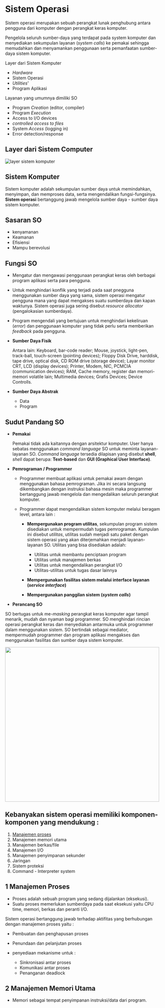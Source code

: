 # Sistem Operasi

Sistem operasi merupakan sebuah perangkat lunak penghubung antara pengguna dari komputer dengan perangkat keras komputer.

Pengelola seluruh sumber-daya yang terdapat pada system komputer dan menyediakan sekumpulan layanan (*system calls*) ke pemakai sehingga memudahkan dan menyamankan penggunaan serta pemanfaatan sumber-daya sistem komputer.

Layer dari Sistem Komputer
+ *Hardware*
+ Sistem Operasi
+ *Utilities*'
+ Program Aplikasi

Layanan yang umumnya dimiliki SO
+ Program *Creation* (editor, compiler)
+ Program *Execution*
+ Access to I/O devices
+ *controlled access to files*
+ System _Access_ (logging in)
+ Error detection/response

## Layer dari Sistem Computer

![layer sistem komputer](https://encrypted-tbn0.gstatic.com/images?q=tbn:ANd9GcShpfo6Xh6phCOyFRuB2qEK5SF3j8reddOPTZP36MEtf3S7WBGlYWR-qb15xh-kVm_zMjA&usqp=CAU)

## Sistem Komputer 

Sistem komputer adalah sekumpulan sumber daya untuk memindahkan, menyimpan, dan memproses data, serta mengendalikan fungsi-fungsinya. **Sistem operasi** bertanggung jawab mengelola sumber daya - sumber daya sistem komputer.

## Sasaran SO

+ kenyamanan
+ Keamanan
+ Efisiensi
+ Mampu berevolusi

## Fungsi SO
+ Mengatur dan mengawasi penggunaan perangkat keras oleh berbagai program aplikasi serta para pengguna.
+ Untuk menghindari konflik yang terjadi pada saat pnegguna menggunakan sumber daya yang sama, sistem operasi mengatur pengguna mana yang dapat mengakses suatu sumberdaya dan kapan waktunya. Sistem operasi juga sering disebut *resource allocator* (pengalokasian sumberdaya).
+ Program mengendali yang bertujuan untuk menghindari kekeliruan (*error*) dan penggunaan komputer yang tidak perlu serta memberikan *feedback* pada pengguna.
+ **Sumber Daya Fisik**

  Antara lain: Keyboard, bar-code reader; Mouse, joystick, light-pen, track-ball, touch-screen (pointing devices); Floppy Disk Drive, harddisk, tape drive, optical disk, CD ROM drive (storage device); Layar monitor CRT, LCD (display devices); Printer, Modem, NIC, PCMCIA (communication devices); RAM, Cache memory, register dan memori-memori volatile lain; Multimedia devices; Grafis Devices; Device Controlls.

+ **Sumber Daya Abstrak**

  + Data
  + Program

## Sudut Pandang SO
+ **Pemakai**

  Pemakai tidak ada kaitannya dengan arsitektur komputer. User hanya sebatas menggunakan *command language* SO untuk meminta layanan-layanan SO. *Command language* tersedia dilapisan yang disebut **shell**, *shell* dapat berupa: **Text-based** dan **GUI (Graphical User Interface)**.

+ **Pemrograman / Programmer**

  + Programmer membuat aplikasi untuk pemakai awam dengan menggunakan bahasa pemrograman. Jika ini secara langsung dikembangkan dengan instruksi bahasa mesin maka programmer bertanggung jawab mengelola dan mengedalikan seluruh perangkat komputer.
  + Programmer dapat mengendalikan sistem komputer melalui beragam level, antara lain : 

    + **Mempergunakan program utilitas**, sekumpulan program sistem disediakan untuk mempermudah tugas pemrograman. Kumpulan ini disebut *utilitas*, utilitas sudah menjadi satu paket dengan sistem operasi yang akan diterjemahkan menjadi layanan-layanan SO. Utilitas yang bisa disediakan adalah:

      + Utilitas untuk membantu penciptaan program
      + Utilitas untuk manajemen berkas
      + Utilitas untuk mengendalikan perangkat I/O
      + Utilitas-utilitas untuk tugas dasar lainnya

    + **Mempergunakan fasilitas sistem melalui interface layanan (*service interface*)**
    + **Mempergunakan panggilan sistem (*system calls*)**

+ **Perancang SO**

SO bertugas untuk me-*masking* perangkat keras komputer agar tampil menarik, mudah dan nyaman bagi programmer. SO menghindari rincian operasi perangkat keras dan menyediakan antarmuka untuk programmer dalam menggunakan sistem. SO bertindak sebagai mediator, mempermudah programmer dan program aplikasi mengakses dan menggunakan fasilitas dan sumber daya sistem komputer.


<img src="http://2.bp.blogspot.com/-nNfzdeDKMVU/VMMg0_n4FxI/AAAAAAAAAAg/J6aJqH9X9Mg/s1600/layer.jpg" width="500">

## Kebanyakan sistem operasi memiliki komponen-komponen yang mendukung :

1. [Manajemen proses](#1-manajemen-proses)
2. Manajemen memori utama
3. Manajemen berkas/file
4. Manajemen I/O
5. Manajemen penyimpanan sekunder
6. Jaringan
7. Sistem proteksi
8. Command - Interpreter system

## 1 Manajemen Proses

+ Proses adalah sebuah program yang sedang dijalankan (eksekusi).
+ Suatu proses memerlukan sumberdaya pada saat eksekusi yaitu CPU time, memori, berkas dan peranti I/O.

Sistem operasi bertanggung jawab terhadap aktifitas yang berhubungan dengan manajemen proses yaitu :

+ Pembuatan dan penghapusan proses
+ Penundaan dan pelanjutan proses
+ penyediaan mekanisme untuk :

  + Sinkronisasi antar proses
  + Komunikasi antar proses
  + Penanganan deadlock


## 2 Manajemen Memori Utama

+ Memori sebagai tempat penyimpanan instruksi/data dari program.


